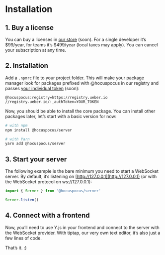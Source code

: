 # Installation

## 1. Buy a license
You can buy a licenses in [our store](#) (soon). For a single developer it’s $99/year, for teams it’s $499/year (local taxes may apply). You can cancel your subscription at any time.

## 2. Installation
Add a `.npmrc` file to your project folder. This will make your package manager look for packages prefixed with @hocuspocus in our registry and passes [your individual token](#) (soon):

```
@hocuspocus:registry=https://registry.ueber.io
//registry.ueber.io/:_authToken=YOUR_TOKEN
```

Now, you should be able to install the core package. You can install other packages later, let’s start with a basic version for now:

```bash
# with npm
npm install @hocuspocus/server

# with Yarn
yarn add @hocuspocus/server
```

## 3. Start your server
The following example is the bare minimum you need to start a WebSocket server. By default, it’s listening on [http://127.0.0.1](http://127.0.0.1) (or with the WebSocket protocol on ws://127.0.0.1):

```js
import { Server } from '@hocuspocus/server'

Server.listen()
```

## 4. Connect with a frontend
Now, you’ll need to use Y.js in your frontend and connect to the server with the WebSocket provider. With tiptap, our very own text editor, it’s also just a few lines of code.

That’s it. :)
